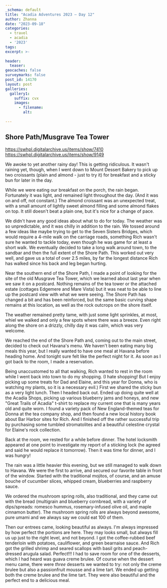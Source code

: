 ```yaml
---
_schema: default
title: "Acadia Adventures 2023 – Day 12"
author: Zhanna
date: "2023-09-18"
categories: 
  - travel
  - acadia
  - '2023'
tags:
excerpt: >-
  
header:
  teaser:
geocaches: false
surveymarks: false
post_id: 14170
layout: post
galleries:
  gallery1:
    suffix: cvx
    images:
      - filename: 
        alt:
    
---
```


## Shore Path/Musgrave Tea Tower
https://swhpl.digitalarchive.us/items/show/7410
https://swhpl.digitalarchive.us/items/show/9149


We awoke to yet another rainy day! This is getting ridiculous. It wasn't raining yet, though, when I went down to Mount Dessert Bakery to pick up two croissants (plain and almond - just to try it) for breakfast and a sticky bun for later in the day.

While we were eating our breakfast on the porch, the rain began. Fortunately it was light, and remained light throughout the day. (And it was on and off, not constant.) The almond croissant was an unexpected treat, with a small amount of lightly sweet almond filling and some almond flakes on top. It still doesn't beat a plain one, but it's nice for a change of pace.

We didn't have any good ideas about what to do for today. The weather was so unpredictable, and it was chilly in addition to the rain. We tossed around a few ideas like maybe trying to get to the Seven Sisters Bridges, which would require a 4-mile walk on the carriage roads, something Rich wasn't sure he wanted to tackle today, even though he was game for at least a short walk. We eventually decided to take a long walk around town, to the sandbar and then the full extent of the Shore Path. This worked out very well, and gave us a total of over 2.5 miles, by far the longest distance Rich has walked since his back and leg began hurting. 

Near the southern end of the Shore Path, I made a point of looking for the site of the old Musgrave Tea Tower, which we learned about last year when we saw it on a postcard. Nothing remains of the tea tower or the attached estate (cottages Edgemere and Mare Vista) but it was neat to be able to line up the postcard view with what we were seeing. The Shore Path has changed a bit and has been reinforced, but the same basic curving shape remains at this location, as well as the rock outcrops on the shore itself.

The weather remained pretty tame, with just some light sprinkles, at most, whiel we walked and only a few spots where there was a breeze. Even right along the shore on a drizzly, chilly day it was calm, which was very welcome.

We reached the end of the Shore Path and, coming out to the main street, decided to check out Havana's menu. We haven't been eating many big meals this year, but I really wanted to have one meal at Havana before heading home. And tonight sure felt like the perfect night for it.  As soon as I got back to the room, I made a reservation.

Being unaccustomed to all that walking, Rich wanted to rest in the room while I went back into town to do my shopping. (I hate shopping! But I enjoy picking up some treats for Dad and Elaine, and this year for Donna, who is watching my plants, so it is a necessary evil.) First we shared the sticky bun as a very light lunch. Then I headed back out. Ended up doing quite well at the Acadia Shops, picking up various blueberry jams and honeys, and new "Great Trails of Acadia" t-shirt to replace my current one that is many years old and quite worn. I found a variety pack of New England-themed teas for Donna at the tea company shop, and then found a new local history book about Bar Harbor sites for Rich. And I finished off the rather successful trip by purchasing some tumbled stromatolites and a beautiful celestine crystal for Elaine's rock collection.

Back at the room, we rested for a while before dinner. The hotel locksmith appeared at one point to investigate my report of a sticking lock (he agreed and said he would replace it tomorrow). Then it was time for dinner, and I was hungry!

The rain was a little heavier this evening, but we still managed to walk down to Havana. We were the first to arrive, and secured our favorite table in front of the window. Started with the traditional mojitos, of course, and an amuse bouche of cucumber slices, whipped cream, blueberries and raspberry sauce.

We ordered the mushroom spring rolls, also traditional, and they came out with the bread (multigrain and blueberry cornbread, with a variety of dips/spreads: romesco hummus, rosemary-infused olive oil, and maple cinnamon butter). The mushroom spring rolls are always beyond awesome, pure umami and we always say we could eat 100 of them.

Then our entrees came, looking beautiful as always. I'm always impressed by how perfect the portions are here. They may looks small, but always fill us up just to the right level, and not beyond. I got the coffee-rubbed beef tenderloin with potatoes, cauliflower, and green bearnaise sauce. And Rich got the grilled shrimp and seared scallops with basil grits and peach-dressed arugula salad. Perfect!!! I had to save room for one of the desserts, which I had heard was guava creme brulee. Of course when the dessert menu came, there were _three_ desserts we wanted to try: not only the creme brulee but also a passionfruit mousse and a lime tart. We ended up getting both the creme brulee and the lime tart. They were also beautiful and the perfect end to a delicious meal.

